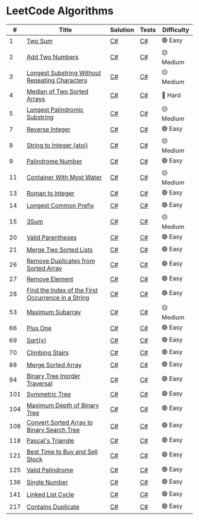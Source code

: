 # LeetCode Algorithms

| #  | Title                                                                 | Solution                                                                 | Tests                                                                     | Difficulty |
|----|-----------------------------------------------------------------------|--------------------------------------------------------------------------|---------------------------------------------------------------------------|------------|
| 1  | [Two Sum](https://leetcode.com/problems/two-sum/)                    | [C#](./csharp/LeetCodeProblems/Algorithms/Problem0001_TwoSum)           | [C#](./csharp/LeetCodeProblems.Tests/Algorithms/Problem0001_TwoSum)       | 🟢 Easy    |
| 2  | [Add Two Numbers](https://leetcode.com/problems/add-two-numbers/)    | [C#](./csharp/LeetCodeProblems/Algorithms/Problem0002_AddTwoNumbers)    | [C#](./csharp/LeetCodeProblems.Tests/Algorithms/Problem0002_AddTwoNumbers)| 🟡 Medium  |
| 3  | [Longest Substring Without Repeating Characters](https://leetcode.com/problems/longest-substring-without-repeating-characters/) | [C#](./csharp/LeetCodeProblems/Algorithms/Problem0003_LongestSubstringWithoutRepeatingCharacters) | [C#](./csharp/LeetCodeProblems.Tests/Algorithms/Problem0003_LongestSubstringWithoutRepeatingCharacters) | 🟡 Medium  |
| 4  | [Median of Two Sorted Arrays](https://leetcode.com/problems/median-of-two-sorted-arrays/) | [C#](./csharp/LeetCodeProblems/Algorithms/Problem0004_MedianOfTwoSortedArrays) | [C#](./csharp/LeetCodeProblems.Tests/Algorithms/Problem0004_MedianOfTwoSortedArrays) | 🔴 Hard    |
| 5  | [Longest Palindromic Substring](https://leetcode.com/problems/longest-palindromic-substring/) | [C#](./csharp/LeetCodeProblems/Algorithms/Problem0005_LongestPalindromicSubstring) | [C#](./csharp/LeetCodeProblems.Tests/Algorithms/Problem0005_LongestPalindromicSubstring) | 🟡 Medium  |
| 7  | [Reverse Integer](https://leetcode.com/problems/reverse-integer/)    | [C#](./csharp/LeetCodeProblems/Algorithms/Problem0007_ReverseInteger)    | [C#](./csharp/LeetCodeProblems.Tests/Algorithms/Problem0007_ReverseInteger)| 🟢 Easy    |
| 8  | [String to Integer (atoi)](https://leetcode.com/problems/string-to-integer-atoi/) | [C#](./csharp/LeetCodeProblems/Algorithms/Problem0008_StringToIntegerAtoi) | [C#](./csharp/LeetCodeProblems.Tests/Algorithms/Problem0008_StringToIntegerAtoi) | 🟡 Medium  |
| 9  | [Palindrome Number](https://leetcode.com/problems/palindrome-number/) | [C#](./csharp/LeetCodeProblems/Algorithms/Problem0009_PalindromeNumber) | [C#](./csharp/LeetCodeProblems.Tests/Algorithms/Problem0009_PalindromeNumber) | 🟢 Easy    |
| 11 | [Container With Most Water](https://leetcode.com/problems/container-with-most-water/) | [C#](./csharp/LeetCodeProblems/Algorithms/Problem0011_ContainerWithMostWater) | [C#](./csharp/LeetCodeProblems.Tests/Algorithms/Problem0011_ContainerWithMostWater) | 🟡 Medium  |
| 13 | [Roman to Integer](https://leetcode.com/problems/roman-to-integer/)  | [C#](./csharp/LeetCodeProblems/Algorithms/Problem0013_RomanToInteger)    | [C#](./csharp/LeetCodeProblems.Tests/Algorithms/Problem0013_RomanToInteger) | 🟢 Easy    |
| 14 | [Longest Common Prefix](https://leetcode.com/problems/longest-common-prefix/) | [C#](./csharp/LeetCodeProblems/Algorithms/Problem0014_LongestCommonPrefix) | [C#](./csharp/LeetCodeProblems.Tests/Algorithms/Problem0014_LongestCommonPrefix) | 🟢 Easy    |
| 15 | [3Sum](https://leetcode.com/problems/3sum/)                          | [C#](./csharp/LeetCodeProblems/Algorithms/Problem0015_3Sum)          | [C#](./csharp/LeetCodeProblems.Tests/Algorithms/Problem0015_3Sum)      | 🟡 Medium  |
| 20 | [Valid Parentheses](https://leetcode.com/problems/valid-parentheses/) | [C#](./csharp/LeetCodeProblems/Algorithms/Problem0020_ValidParentheses)  | [C#](./csharp/LeetCodeProblems.Tests/Algorithms/Problem0020_ValidParentheses) | 🟢 Easy    |
| 21 | [Merge Two Sorted Lists](https://leetcode.com/problems/merge-two-sorted-lists/) | [C#](./csharp/LeetCodeProblems/Algorithms/Problem0021_MergeTwoSortedLists) | [C#](./csharp/LeetCodeProblems.Tests/Algorithms/Problem0021_MergeTwoSortedLists) | 🟢 Easy    |
| 26 | [Remove Duplicates from Sorted Array](https://leetcode.com/problems/remove-duplicates-from-sorted-array/) | [C#](./csharp/LeetCodeProblems/Algorithms/Problem0026_RemoveDuplicatesFromSortedArray) | [C#](./csharp/LeetCodeProblems.Tests/Algorithms/Problem0026_RemoveDuplicatesFromSortedArray) | 🟢 Easy    |
| 27 | [Remove Element](https://leetcode.com/problems/remove-element/) | [C#](./csharp/LeetCodeProblems/Algorithms/Problem0027_RemoveElement) | [C#](./csharp/LeetCodeProblems.Tests/Algorithms/Problem0027_RemoveElement) | 🟢 Easy    |
| 28 | [Find the Index of the First Occurrence in a String](https://leetcode.com/problems/find-the-index-of-the-first-occurrence-in-a-string/) | [C#](./csharp/LeetCodeProblems/Algorithms/Problem0028_FindTheIndexOfTheFirstOccurrenceInAString) | [C#](./csharp/LeetCodeProblems.Tests/Algorithms/Problem0028_FindTheIndexOfTheFirstOccurrenceInAString) | 🟢 Easy    |
| 53 | [Maximum Subarray](https://leetcode.com/problems/maximum-subarray/) | [C#](./csharp/LeetCodeProblems/Algorithms/Problem0053_MaximumSubarray) | [C#](./csharp/LeetCodeProblems.Tests/Algorithms/Problem0053_MaximumSubarray) | 🟡 Medium  |
| 66 | [Plus One](https://leetcode.com/problems/plus-one/) | [C#](./csharp/LeetCodeProblems/Algorithms/Problem0066_PlusOne) | [C#](./csharp/LeetCodeProblems.Tests/Algorithms/Problem0066_PlusOne) | 🟢 Easy    |
| 69 | [Sqrt(x)](https://leetcode.com/problems/sqrtx/) | [C#](./csharp/LeetCodeProblems/Algorithms/Problem0069_SqrtX) | [C#](./csharp/LeetCodeProblems.Tests/Algorithms/Problem0069_SqrtX) | 🟢 Easy    |
| 70 | [Climbing Stairs](https://leetcode.com/problems/climbing-stairs/) | [C#](./csharp/LeetCodeProblems/Algorithms/Problem0070_ClimbingStairs) | [C#](./csharp/LeetCodeProblems.Tests/Algorithms/Problem0070_ClimbingStairs) | 🟢 Easy |
| 88 | [Merge Sorted Array](https://leetcode.com/problems/merge-sorted-array/) | [C#](./csharp/LeetCodeProblems/Algorithms/Problem0088_MergeSortedArray) | [C#](./csharp/LeetCodeProblems.Tests/Algorithms/Problem0088_MergeSortedArray) | 🟢 Easy |
| 94 | [Binary Tree Inorder Traversal](https://leetcode.com/problems/binary-tree-inorder-traversal/) | [C#](./csharp/LeetCodeProblems/Algorithms/Problem0094_BinaryTreeInorderTraversal) | [C#](./csharp/LeetCodeProblems.Tests/Algorithms/Problem0094_BinaryTreeInorderTraversal) | 🟢 Easy |
| 101 | [Symmetric Tree](https://leetcode.com/problems/symmetric-tree/) | [C#](./csharp/LeetCodeProblems/Algorithms/Problem0101_SymmetricTree) | [C#](./csharp/LeetCodeProblems.Tests/Algorithms/Problem0101_SymmetricTree) | 🟢 Easy |
| 104 | [Maximum Depth of Binary Tree](https://leetcode.com/problems/maximum-depth-of-binary-tree/) | [C#](./csharp/LeetCodeProblems/Algorithms/Problem0104_MaximumDepthOfBinaryTree) | [C#](./csharp/LeetCodeProblems.Tests/Algorithms/Problem0104_MaximumDepthOfBinaryTree) | 🟢 Easy |
| 108 | [Convert Sorted Array to Binary Search Tree](https://leetcode.com/problems/convert-sorted-array-to-binary-search-tree/) | [C#](./csharp/LeetCodeProblems/Algorithms/Problem0108_ConvertSortedArrayToBinarySearchTree) | [C#](./csharp/LeetCodeProblems.Tests/Algorithms/Problem0108_ConvertSortedArrayToBinarySearchTree) | 🟢 Easy |
| 118 | [Pascal's Triangle](https://leetcode.com/problems/pascals-triangle/) | [C#](./csharp/LeetCodeProblems/Algorithms/Problem0118_PascalsTriangle) | [C#](./csharp/LeetCodeProblems.Tests/Algorithms/Problem0118_PascalsTriangle) | 🟢 Easy |
| 121 | [Best Time to Buy and Sell Stock](https://leetcode.com/problems/best-time-to-buy-and-sell-stock/) | [C#](./csharp/LeetCodeProblems/Algorithms/Problem0121_BestTimeToBuyAndSellStock) | [C#](./csharp/LeetCodeProblems.Tests/Algorithms/Problem0121_BestTimeToBuyAndSellStock) | 🟢 Easy |
| 125 | [Valid Palindrome](https://leetcode.com/problems/valid-palindrome/) | [C#](./csharp/LeetCodeProblems/Algorithms/Problem0125_ValidPalindrome) | [C#](./csharp/LeetCodeProblems.Tests/Algorithms/Problem0125_ValidPalindrome) | 🟢 Easy |
| 136 | [Single Number](https://leetcode.com/problems/single-number/) | [C#](./csharp/LeetCodeProblems/Algorithms/Problem0136_SingleNumber) | [C#](./csharp/LeetCodeProblems.Tests/Algorithms/Problem0136_SingleNumber) | 🟢 Easy |
| 141 | [Linked List Cycle](https://leetcode.com/problems/linked-list-cycle/) | [C#](./csharp/LeetCodeProblems/Algorithms/Problem0141_LinkedListCycle) | [C#](./csharp/LeetCodeProblems.Tests/Algorithms/Problem0141_LinkedListCycle) | 🟢 Easy |
| 217 | [Contains Duplicate](https://leetcode.com/problems/contains-duplicate/) | [C#](./csharp/LeetCodeProblems/Algorithms/Problem0217_ContainsDuplicate) | [C#](./csharp/LeetCodeProblems.Tests/Algorithms/Problem0217_ContainsDuplicate) | 🟢 Easy |
